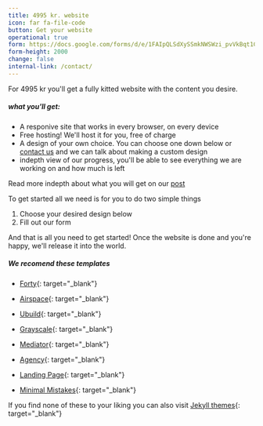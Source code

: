 ```yaml
---
title: 4995 kr. website
icon: far fa-file-code
button: Get your website
operational: true
form: https://docs.google.com/forms/d/e/1FAIpQLSdXySSmkNWSWzi_pvVkBqt1Cb6T0QkBdPydnXNbNI_4biQLyg/viewform?embedded=true
form-height: 2000
change: false
internal-link: /contact/
---
```


For 4995 kr you'll get a fully kitted website with the content you desire.

##### what you'll get:
 - A responive site that works in every browser, on every device
 - Free hosting! We'll host it for you, free of charge
 - A design of your own choice. You can choose one down below or [contact us](/contact/) and we can talk about making a custom design
 - indepth view of our progress, you'll be able to see everything we are working on and how much is left

Read more indepth about what you will get on our [post](/anything/forget-wordpress/)

To get started all we need is for you to do two simple things

 1. Choose your desired design below
 2. Fill out our form

And that is all you need to get started! Once the website is done and you're happy, we'll release it into the world.

##### We recomend these templates

 - [Forty](https://andrewbanchich.gitlab.io/forty-jekyll-theme/){: target="_blank"}

 - [Airspace](https://jekyllthemes.io/theme/airspace-jekyll){: target="_blank"}

 - [Ubuild](https://forestryio.github.io/ubuild-jekyll/){: target="_blank"}

 - [Grayscale](http://jeromelachaud.com/grayscale-theme/){: target="_blank"}

 - [Mediator](https://blog.base68.com/){: target="_blank"}

 - [Agency](https://y7kim.github.io/agency-jekyll-theme/){: target="_blank"}

 - [Landing Page](http://shaneweng.com/landing-page-theme/){: target="_blank"}

 - [Minimal Mistakes](https://mmistakes.github.io/minimal-mistakes/){: target="_blank"}

If you find none of these to your liking you can also visit [Jekyll themes](https://jekyllthemes.io/){: target="_blank"}


